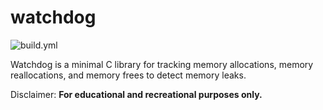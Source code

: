 # watchdog

![build.yml](https://github.com/ragibasif/watchdog/actions/workflows/build.yml/badge.svg)

Watchdog is a minimal C library for tracking memory allocations, memory
reallocations, and memory frees to detect memory leaks.

Disclaimer: **For educational and recreational purposes only.**
